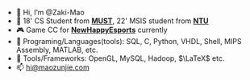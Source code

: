 - 👋 Hi, I’m @Zaki-Mao
- 👀 18' CS Student from **[MUST](https://www.must.edu.mo)**, 22' MSIS student from **[NTU](https://www.ntu.edu.sg)**
- 🎮 Game CC for **[NewHappyEsports](https://liquipedia.net/pubg/NewHappy)** currently
- 🌱 Programing/Languages(tools): SQL, C, Python, VHDL, Shell, MIPS Assembly, MATLAB, etc.
- 🌱 Tools/Frameworks: OpenGL, MySQL, Hadoop, $\LaTeX$ etc.
- 📫 hi@maozunjie.com
 
<!---
Zaki-Mao/Zaki-Mao is a ✨ special ✨ repository because its `README.md` (this file) appears on your GitHub profile.
You can click the Preview link to take a look at your changes.
--->

